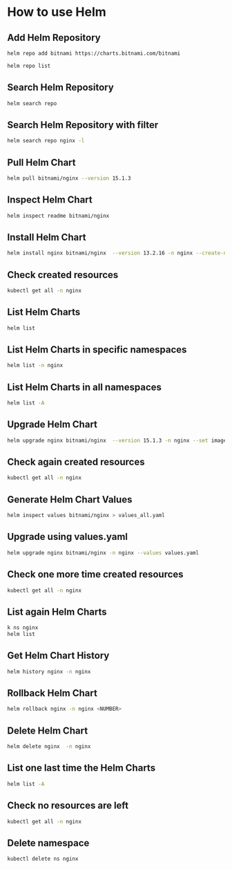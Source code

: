 # How to use Helm

## Add Helm Repository

```bash
helm repo add bitnami https://charts.bitnami.com/bitnami

helm repo list
```

## Search Helm Repository

```bash
helm search repo
```

## Search Helm Repository with filter

```bash
helm search repo nginx -l
```

## Pull Helm Chart

```bash
helm pull bitnami/nginx --version 15.1.3
```

## Inspect Helm Chart

```bash
helm inspect readme bitnami/nginx
```

## Install Helm Chart

```bash
helm install nginx bitnami/nginx  --version 13.2.16 -n nginx --create-namespace
```

## Check created resources

```bash
kubectl get all -n nginx
```

## List Helm Charts

```bash
helm list
```

## List Helm Charts in specific namespaces

```bash
helm list -n nginx
```

## List Helm Charts in all namespaces

```bash
helm list -A
```

## Upgrade Helm Chart

```bash
helm upgrade nginx bitnami/nginx  --version 15.1.3 -n nginx --set image.tag=latest
```

## Check again created resources

```bash
kubectl get all -n nginx
```

## Generate Helm Chart Values

```bash
helm inspect values bitnami/nginx > values_all.yaml
```

## Upgrade using values.yaml

```bash
helm upgrade nginx bitnami/nginx -n nginx --values values.yaml
```

## Check one more time created resources

```bash
kubectl get all -n nginx
```

## List again Helm Charts

```bash
k ns nginx
helm list
```

## Get Helm Chart History

```bash
helm history nginx -n nginx
```

## Rollback Helm Chart

```bash
helm rollback nginx -n nginx <NUMBER>
```

## Delete Helm Chart

```bash
helm delete nginx  -n nginx
```

## List one last time the Helm Charts

```bash
helm list -A
```

## Check no resources are left

```bash
kubectl get all -n nginx
```

## Delete namespace

```bash
kubectl delete ns nginx
```
